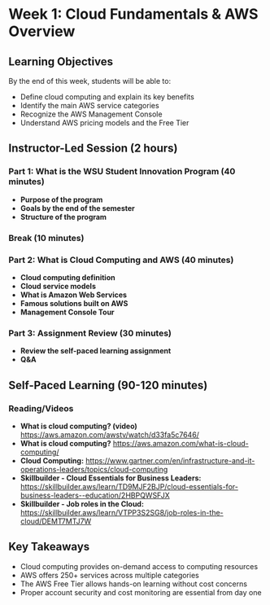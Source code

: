 # Week 1: Cloud Fundamentals & AWS Overview

## Learning Objectives
By the end of this week, students will be able to:
- Define cloud computing and explain its key benefits
- Identify the main AWS service categories
- Recognize the AWS Management Console
- Understand AWS pricing models and the Free Tier

## Instructor-Led Session (2 hours)

### Part 1: What is the WSU Student Innovation Program (40 minutes)
- **Purpose of the program**
- **Goals by the end of the semester**
- **Structure of the program**

### Break (10 minutes)

### Part 2: What is Cloud Computing and AWS (40 minutes)
- **Cloud computing definition**
- **Cloud service models**
- **What is Amazon Web Services**
- **Famous solutions built on AWS**
- **Management Console Tour**

### Part 3: Assignment Review (30 minutes)
- **Review the self-paced learning assignment**
- **Q&A**

## Self-Paced Learning (90-120 minutes)

### Reading/Videos
- **What is cloud computing? (video)** https://aws.amazon.com/awstv/watch/d33fa5c7646/ 
- **What is cloud computing?** https://aws.amazon.com/what-is-cloud-computing/
- **Cloud Computing:** https://www.gartner.com/en/infrastructure-and-it-operations-leaders/topics/cloud-computing 
- **Skillbuilder - Cloud Essentials for Business Leaders:** https://skillbuilder.aws/learn/TD9MJF2BJP/cloud-essentials-for-business-leaders--education/2HBPQWSFJX
- **Skillbuilder - Job roles in the Cloud:** https://skillbuilder.aws/learn/VTPP3S2SG8/job-roles-in-the-cloud/DEMT7MTJ7W

## Key Takeaways
- Cloud computing provides on-demand access to computing resources
- AWS offers 250+ services across multiple categories
- The AWS Free Tier allows hands-on learning without cost concerns
- Proper account security and cost monitoring are essential from day one
